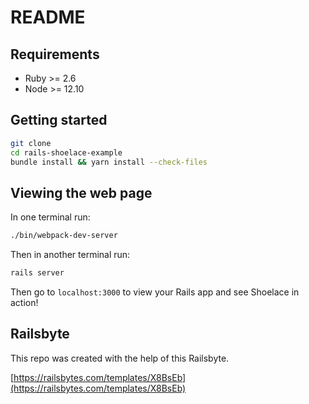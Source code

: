 # README

## Requirements

- Ruby >= 2.6
- Node >= 12.10

## Getting started

```bash
git clone
cd rails-shoelace-example
bundle install && yarn install --check-files
```

## Viewing the web page

In one terminal run:

```bash
./bin/webpack-dev-server
```

Then in another terminal run:

```bash
rails server
```

Then go to `localhost:3000` to view your Rails app and see Shoelace in
action!

## Railsbyte

This repo was created with the help of this Railsbyte.

[https://railsbytes.com/templates/X8BsEb](https://railsbytes.com/templates/X8BsEb)
